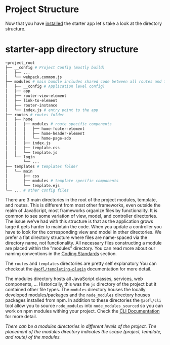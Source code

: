 # Project Structure

Now that you have [installed](getting-started/installation.md) the starter app let's take a look at the directory structure.

# starter-app directory structure

```bash
~project_root
├── __config # Project Config (mostly build)
│   ├── ...
│   └── webpack.common.js
├── modules # main bundle includes shared code between all routes and templates
│   ├── __config # Application level config)
│   ├── app
│   ├── router-view-element
│   ├── link-to-element
│   ├── router-instance
│   └── index.js # entry point to the app
├── routes # routes folder
│   ├── home
│   │   ├── modules # route specific components
│   │   │   ├── home-footer-element
│   │   │   ├── home-header-element
│   │   │   └── home-page-sdo
│   │   ├── index.js
│   │   ├── template.css
│   │   └── template.js
│   └── login
│       └── ...
├── templates # templates folder
│   └── main
│       ├── css
│       ├── modules # template specific components
│       └── template.ejs
└── ... # other config files
```

There are 3 main directories in the root of the project modules, template, and routes. This is different from most other frameworks, even outside the realm of JavaScript, most frameworks organize files by functionality. It is common to see some variation of view, model, and controller directories. The issue we've had with this structure is that as the application grows large it gets harder to maintain the code. When you update a controller you have to look for the corresponding view and model in other directories. We prefer a flat directory structure where files are name-spaced via the directory name, not functionality. All necessary files constructing a module are placed within the "modules" directory. You can read more about our naming conventions in the [Coding Standards](housekeeping/coding-standards.md) section.

The `routes` and `templates` directories are pretty self explanatory You can checkout the [`@aofl/templeting-plugin`](https://www.npmjs.com/package/@aofl/templating-plugin) documentation for more detail.

The modules directory hosts all JavaScript classes, services, web components, ... Historically, this was the `js` directory of the project but it contained other file types. The `modules` directory houses the locally developed modules/packages and the `node_modules` directory houses packages installed from npm. In addition to these directories the `@aofl/cli` tool allow you to source `node_modules` into `node_modules_sourced` so you can work on npm modules withing your project. Check the [CLI Documentation](https://www.npmjs.com/package/@aofl/cli) for more detail.

_There can be a modules directories in different levels of the project. The placement of the modules directory indicates the scope (project, template, and route) of the modules._
